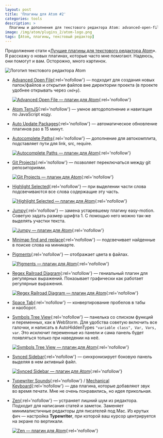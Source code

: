 ```yaml
---
layout: post
title: 'Плагины для Atom #2'
categories: tools
description: >
  Плагины и дополнения для текстового редактора Atom: advanced-open-file, ternjs, auto-update, autocomplete-paths, git-projects, highlight-selected, jumpy, minimap, pigments, regex-railroad-diagram, space-tab, symbols-tree-view, synced-sidebar, mechanical-keyboard, zen.
image: /img/atom/plugins_2/atom-logo.png
tags: [Atom, плагины, текстовый редактор]
---
```



Продолжение стати «[Лучшие плагины для текстового редактора Atom](/tools/atom_packages_1/)». Я расскажу о новых плагинах, которые часто мне помогают. Надеюсь, они помогут и вам.
Осторожно, много картинок.

![Логотип текстового редактора Atom](/img/atom/plugins_2/atom-logo.png)

<!-- more -->

* [Advanced Open File][open-file]{:rel='nofollow'} — подходит для создания новых папок/файлов и открытия файлов вне директории проекта (в проекте удобнее открывать через `cmd+p`).

    [![Advanced Open File — плагин для Atom](/img/atom/plugins_2/file.gif)](/img/atom/plugins_2/file.gif){:rel='nofollow'}

* [Atom TernJS][tern]{:rel='nofollow'} — умное автодополнение и навигация по JavaScript коду.
* [Auto Update Packages][auto-upd]{:rel='nofollow'} — автоматическое обновление плагинов раз в 15 минут.
* [Autocomplete Paths][paths]{:rel='nofollow'} — дополнение для автокомплита, подставляет пути для link, src, require.

    [![Autocomplete Paths — плагин для Atom](/img/atom/plugins_2/path.gif)](/img/atom/plugins_2/path.gif){:rel='nofollow'}

* [Git Projects][git]{:rel='nofollow'} — позволяет переключаться между git репозиториями.

    [![Git Projects — плагин для Atom](/img/atom/plugins_2/git.gif)](/img/atom/plugins_2/git.gif){:rel='nofollow'}

* [Highlight Selected][highlight-selected]{:rel='nofollow'} — при выделении части слова подсвечиваются все слова содержащие эту часть.

    [![Highlight Selected — плагин для Atom](/img/atom/plugins_2/selected.gif)](/img/atom/plugins_2/selected.gif){:rel='nofollow'}

* [Jumpy][jumpy]{:rel='nofollow'} — замена устаревшему плагину easy-motion. Советую задать размер шрифта 1. С помощью него можно так-же выделять участки текста.

    [![Jumpy — плагин для Atom](/img/atom/plugins_2/jump.gif)](/img/atom/plugins_2/jump.gif){:rel='nofollow'}

* [Minimap find and replace][minimap]{:rel='nofollow'} — подсвечивает найденные в поиске слова на миникарте.

* [Pigments][pigments]{:rel='nofollow'} — отображает цвета в файлах.

    [![Pigments — плагин для Atom](/img/atom/plugins_2/colors.gif)](/img/atom/plugins_2/colors.gif){:rel='nofollow'}

* [Regex Railroad Diagram][regex]{:rel='nofollow'} — гениальный плагин для регулярных выражений. Показывает графически как работает регулярные выражения.

    [![Regex Railroad Diagram — плагин для Atom](/img/atom/plugins_2/regex.png)](/img/atom/plugins_2/regex.png){:rel='nofollow'}

* [Space Tab][space-tab]{:rel='nofollow'} — конвертирование пробелов в табы и наоборот.
* [Symbols Tree View][tree]{:rel='nofollow'} — панелька со списком функций и переменных, как в WebStorm. Для удобства советую включить все галочки, и написать в AutoHiddenTypes `"variable class", Var, Vars, var`. Это исключит переменные из панели и сама панель будет появляться только при наведении на неё.

    [![Symbols Tree View — плагин для Atom](/img/atom/plugins_2/tree.gif)](/img/atom/plugins_2/tree.gif){:rel='nofollow'}

* [Synced Sidebar][sidebar]{:rel='nofollow'} — синхронизирует боковую панель выделяя в нем активный файл.

    [![Synced Sidebar — плагин для Atom](/img/atom/plugins_2/sidebar.gif)](/img/atom/plugins_2/sidebar.gif){:rel='nofollow'}

* [Typewriter Sounds][sound1]{:rel='nofollow'} / [Mechanical Keyboard][sound2]{:rel='nofollow'} — два плагина, которые добавляют звук во время печати. Мне не очень понравились, но идея прикольная.
* [Zen][zen]{:rel='nofollow'} — устраняет лишний шум из редактора. Подходит для написания статей и заметок. Заменяет минималистичные редакторы для писателей под Mac. Из крутых фич — настройка __Typewriter__, при которой ваш курсор центрируется на экране по вертикали.

    [![Zen — плагин для Atom](/img/atom/plugins_2/zen.png)](/img/atom/plugins_2/zen.png){:rel='nofollow'}

[zen]: https://atom.io/packages/zen
[open-file]: https://atom.io/packages/advanced-open-file
[tern]: https://atom.io/packages/atom-ternjs
[auto-upd]: https://atom.io/packages/auto-update-packages
[paths]: https://atom.io/packages/autocomplete-paths
[git]: https://atom.io/packages/git-projects
[jumpy]: https://atom.io/packages/jumpy
[minimap]: https://atom.io/packages/minimap-find-and-replace
[pigments]: https://atom.io/packages/pigments
[space-tab]: https://atom.io/packages/space-tab
[tree]: https://atom.io/packages/symbols-tree-view
[regex]: https://atom.io/packages/regex-railroad-diagram
[sidebar]: https://atom.io/packages/synced-sidebar

[sound1]: https://atom.io/packages/typewriter-sounds
[sound2]: https://atom.io/packages/mechanical-keyboard

[highlight-selected]: https://atom.io/packages/highlight-selected
